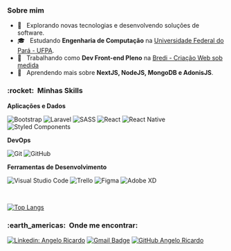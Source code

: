 

<h3>Sobre mim </h3>

- 🤔 &nbsp; Explorando novas tecnologias e desenvolvendo soluções de software.
- 🎓 &nbsp; Estudando **Engenharia de Computação** na <a href="https://portal.ufpa.br/">Universidade Federal do Pará - UFPA</a>.
- 💼 &nbsp; Trabalhando como **Dev Front-end Pleno** na <a href="https://www.bredi.com.br/">Bredi - Criação Web sob medida</a>
- 🌱 &nbsp; Aprendendo mais sobre **NextJS, NodeJS, MongoDB e AdonisJS**.

<h3> :rocket: &nbsp;Minhas Skills </h3>

**Aplicações e Dados**

 
  
  ![Bootstrap](https://img.shields.io/badge/-Bootstrap-67258d?style=flat&logo=Bootstrap&logoColor=)
  ![Laravel](https://img.shields.io/badge/-Laravel-67258d?style=flat&logo=Laravel&logoColor=)
  ![SASS](https://img.shields.io/badge/-SASS-67258d?style=flat&logo=Sass&logoColor=)
  ![React](https://img.shields.io/badge/-React-67258d?style=flat&logo=react&logoColor=)
  ![React Native](https://img.shields.io/badge/-React%20Native-67258d?style=flat&logo=react&logoColor=)
  ![Styled Components](https://img.shields.io/badge/-Styled%20Components-67258d?style=flat&logo=styled-components)




**DevOps**

  ![Git](https://img.shields.io/badge/-Git-333333?style=flat&logo=git)
  ![GitHub](https://img.shields.io/badge/-GitHub-333333?style=flat&logo=github)

**Ferramentas de Desenvolvimento**

  ![Visual Studio Code](https://img.shields.io/badge/-Visual%20Studio%20Code-333333?style=flat&logo=visual-studio-code&logoColor=007ACC) 
  ![Trello](https://img.shields.io/badge/-Trello-333333?style=flat&logo=trello&logoColor=007ACC)
  ![Figma](https://img.shields.io/badge/-Figma-333333?style=flat&logo=figma&logoColor=007ACC)
  ![Adobe XD](https://img.shields.io/badge/-Adobe%20XD-333333?style=flat&logo=adobe-xd&logoColor=007ACC)

<br/>


<!-- ![Anurag's GitHub stats](https://github-readme-stats.vercel.app/api?username=angeloricardoweb&show_icons=true&theme=tokyonight)

<img align="center" src="https://github-readme-streak-stats.herokuapp.com/?user=angeloricardoweb&theme=tokyonight&border=ffffff" alt="Streak" title="Streak" width="440px" />
 -->

[![Top Langs](https://github-readme-stats.vercel.app/api/top-langs/?username=angeloricardoweb&layout=compact&theme=tokyonight)](https://github.com/angeloricardoweb/github-readme-stats)



<h3> :earth_americas: &nbsp;Onde me encontrar: </h3> 

[![Linkedin: Angelo Ricardo](https://img.shields.io/badge/-AngeloRicardo-blue?style=flat-square&logo=Linkedin&logoColor=white&link=https://www.linkedin.com/in/angelo-ricardo-8583881a1/)](https://www.linkedin.com/in/angelo-ricardo-8583881a1/)
[![Gmail Badge](https://img.shields.io/badge/-contato@angeloricardo.tech-006bed?style=flat-square&logo=Gmail&logoColor=white&link=mailto:contato@angeloricardo.tech)](mailto:contato@angeloricardo.tech)
[![GitHub Angelo Ricardo]( https://img.shields.io/github/followers/angeloricardoweb?label=follow&style=social)](https://github.com/angeloricardoweb)

